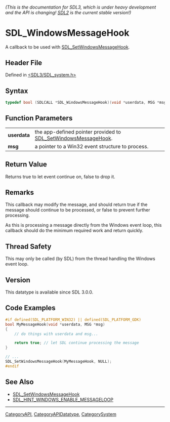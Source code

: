 ###### (This is the documentation for SDL3, which is under heavy development and the API is changing! [SDL2](https://wiki.libsdl.org/SDL2/) is the current stable version!)
# SDL_WindowsMessageHook

A callback to be used with [SDL_SetWindowsMessageHook](SDL_SetWindowsMessageHook).

## Header File

Defined in [<SDL3/SDL_system.h>](https://github.com/libsdl-org/SDL/blob/main/include/SDL3/SDL_system.h)

## Syntax

```c
typedef bool (SDLCALL *SDL_WindowsMessageHook)(void *userdata, MSG *msg);
```

## Function Parameters

|              |                                                                                             |
| ------------ | ------------------------------------------------------------------------------------------- |
| **userdata** | the app-defined pointer provided to [SDL_SetWindowsMessageHook](SDL_SetWindowsMessageHook). |
| **msg**      | a pointer to a Win32 event structure to process.                                            |

## Return Value

Returns true to let event continue on, false to drop it.

## Remarks

This callback may modify the message, and should return true if the message
should continue to be processed, or false to prevent further processing.

As this is processing a message directly from the Windows event loop, this
callback should do the minimum required work and return quickly.

## Thread Safety

This may only be called (by SDL) from the thread handling the Windows event
loop.

## Version

This datatype is available since SDL 3.0.0.

## Code Examples

```c
#if defined(SDL_PLATFORM_WIN32) || defined(SDL_PLATFORM_GDK)
bool MyMessageHook(void *userdata, MSG *msg)
{
    // do things with userdata and msg...

    return true; // let SDL continue processing the message 
}

// ...
SDL_SetWindowsMessageHook(MyMessageHook, NULL);
#endif
```

## See Also

- [SDL_SetWindowsMessageHook](SDL_SetWindowsMessageHook)
- [SDL_HINT_WINDOWS_ENABLE_MESSAGELOOP](SDL_HINT_WINDOWS_ENABLE_MESSAGELOOP)

----
[CategoryAPI](CategoryAPI), [CategoryAPIDatatype](CategoryAPIDatatype), [CategorySystem](CategorySystem)

